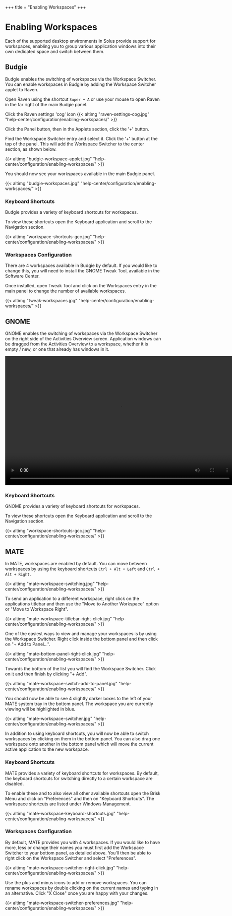+++
title = "Enabling Workspaces"
+++
# Enabling Workspaces

Each of the supported desktop environments in Solus provide support for workspaces, enabling you to group various application windows into their own dedicated space and switch between them.

## Budgie

Budgie enables the switching of workspaces via the Workspace Switcher. You can enable workspaces in Budgie by adding the Workspace Switcher applet to Raven.

Open Raven using the shortcut `Super + A` or use your mouse to open Raven in the far right of the main Budgie panel.

Click the Raven settings 'cog' icon {{< altimg "raven-settings-cog.jpg" "help-center/configuration/enabling-workspaces/" >}}

Click the Panel button, then in the Applets section, click the '+' button.

Find the Workspace Switcher entry and select it. Click the '+' button at the top of the panel. This will add the Workspace Switcher to the center section, as shown below.

{{< altimg "budgie-workspace-applet.jpg" "help-center/configuration/enabling-workspaces/" >}}

You should now see your workspaces available in the main Budgie panel.

{{< altimg "budgie-workspaces.jpg" "help-center/configuration/enabling-workspaces/" >}}

### Keyboard Shortcuts

Budgie provides a variety of keyboard shortcuts for workspaces.

To view these shortcuts open the Keyboard application and scroll to the Navigation section.

{{< altimg "workspace-shortcuts-gcc.jpg" "help-center/configuration/enabling-workspaces/" >}}

### Workspaces Configuration

There are 4 workspaces available in Budgie by default. If you would like to change this, you will need to install the
GNOME Tweak Tool, available in the Software Center.

Once installed, open Tweak Tool and click on the Workspaces entry in the main panel to change the number of available
workspaces.

{{< altimg "tweak-workspaces.jpg" "help-center/configuration/enabling-workspaces/" >}}

## GNOME

GNOME enables the switching of workspaces via the Workspace Switcher on the right side of the Activities Overview screen. Application windows can be dragged from the Activities Overview to a workspace, whether it is empty / new, or one that already has windows in it.

<video src="/vids/GNOME-Workspace-Switch.mp4" autoplay="autoplay" loop="loop" width="740" height="416"></video>

### Keyboard Shortcuts

GNOME provides a variety of keyboard shortcuts for workspaces.

To view these shortcuts open the Keyboard application and scroll to the Navigation section.

{{< altimg "workspace-shortcuts-gcc.jpg" "help-center/configuration/enabling-workspaces/" >}}

## MATE

In MATE, workspaces are enabled by default.  You can move between workspaces by using the keyboard shortcuts `Ctrl + Alt + Left` and `Ctrl + Alt + Right`.

{{< altimg "mate-workspace-switching.jpg" "help-center/configuration/enabling-workspaces/" >}}

To send an application to a different workspace, right click on the applications titlebar and then use the "Move to Another Workspace" option or "Move to Workspace Right".

{{< altimg "mate-workspace-titlebar-right-click.jpg" "help-center/configuration/enabling-workspaces/" >}}

One of the easiest ways to view and manage your workspaces is by using the Workspace Switcher.  Right click inside the bottom panel and then click on "+ Add to Panel...".

{{< altimg "mate-bottom-panel-right-click.jpg" "help-center/configuration/enabling-workspaces/" >}}

Towards the bottom of the list you will find the Workspace Switcher.  Click on it and then finish by clicking "+ Add".  

{{< altimg "mate-workspace-switch-add-to-panel.jpg" "help-center/configuration/enabling-workspaces/" >}}

You should now be able to see 4 slightly darker boxes to the left of your MATE system tray in the bottom panel.  The workspace you are currently viewing will be highlighted in blue.

{{< altimg "mate-workspace-switcher.jpg" "help-center/configuration/enabling-workspaces/" >}}

In addition to using keyboard shortcuts, you will now be able to switch workspaces by clicking on them in the bottom panel.  You can also drag one workspace onto another in the bottom panel which will move the current active application to the new workspace.

### Keyboard Shortcuts

MATE provides a variety of keyboard shortcuts for workspaces.  By default, the keyboard shortcuts for switching directly to a certain workspace are disabled.

To enable these and to also view all other available shortcuts open the Brisk Menu and click on "Preferences" and then on "Keyboard Shortcuts".  The workspace shortcuts are listed under Windows Management.

{{< altimg "mate-workspace-keyboard-shortcuts.jpg" "help-center/configuration/enabling-workspaces/" >}}

### Workspaces Configuration

By default, MATE provides you with 4 workspaces.  If you would like to have more, less or change their names you must first add the Workspace Switcher to your bottom panel, as detailed above.  You'll then be able to right click on the Workspace Switcher and select "Preferences".

{{< altimg "mate-workspace-switcher-right-click.jpg" "help-center/configuration/enabling-workspaces/" >}}

Use the plus and minus icons to add or remove workspaces.  You can rename workspaces by double clicking on the current names and typing in an alternative.  Click "X Close" once you are happy with your changes.

{{< altimg "mate-workspace-switcher-preferences.jpg" "help-center/configuration/enabling-workspaces/" >}}
